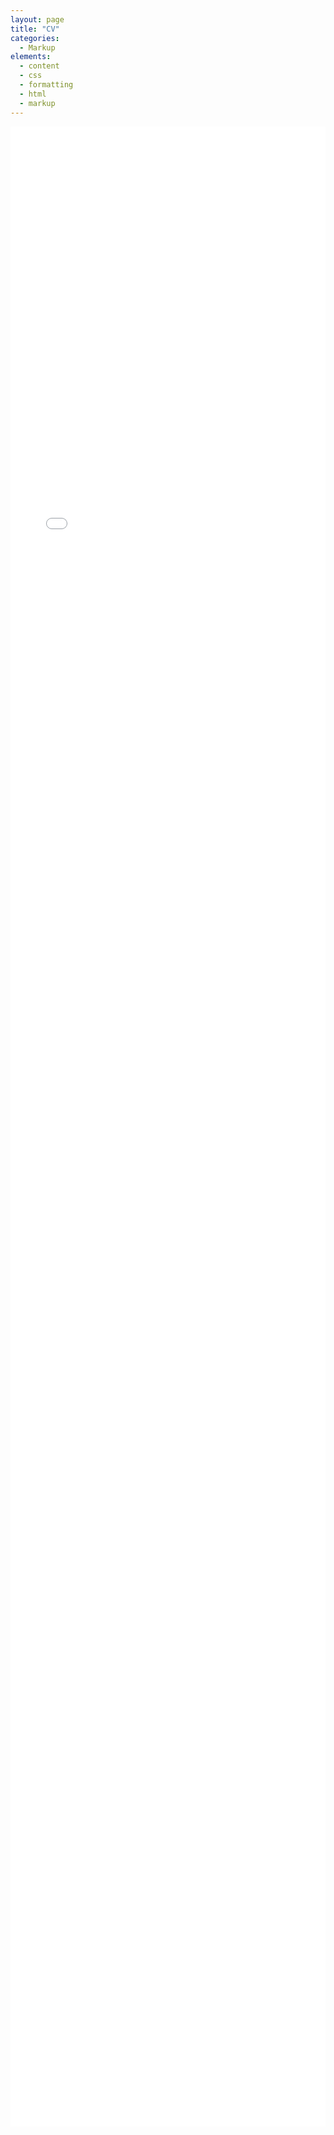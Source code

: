 ```yaml
---
layout: page
title: "CV"
categories:
  - Markup
elements:
  - content
  - css
  - formatting
  - html
  - markup  
---
```

<div style="overflow: auto; -webkit-overflow-scrolling: touch;">
    <iframe src="../assets/pdf/CV_Vidal_Naquet.pdf" style="width: 100%; height: 80vh;" frameborder="0">
        This browser does not support PDFs. Please download the PDF to view it: 
        <a href="../assets/pdf/CV_Vidal_Naquet (2).pdf">Download PDF</a>.
    </iframe>
</div>
